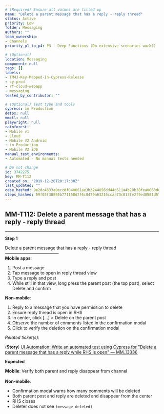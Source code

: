 ```yaml
---
# (Required) Ensure all values are filled up
name: "Delete a parent message that has a reply - reply thread"
status: Active
priority: Low
folder: Messaging
authors: ""
team_ownership: 
- Channels
priority_p1_to_p4: P3 - Deep Functions (Do extensive scenarios work?)

# (Optional)
location: Messaging
component: null
tags: []
labels: 
- TM4J-Key-Mapped-In-Cypress-Release
- cy-prod
- rf-cloud-webapp
- messaging
tested_by_contributor: ""

# (Optional) Test type and tools
cypress: in Production
detox: null
mmctl: null
playwright: null
rainforest: 
- Mobile v1
- Cloud
- Mobile V2 Android
- in Production
- Mobile V2 iOS
manual_test_environments:
- Automated - No manual tests needed

# Do not change
id: 3742275
key: MM-T112
created_on: "2019-12-20T20:17:30Z"
last_updated: ""
case_hashed: 9e2dc4633a0ecc8f048061ae3b3244856dd44d611a4b28b38fea0863dd05d9f696cc8b2c2a3a1c5d741f09a87e1ca745
steps_hashed: 59f03f38865b771158d2f6c0479a63216ccaa73c813fe2f9ed8581d572152df611fad626a91edb6db162bd1257f3de43
---
```


<!-- (Auto-generated) Based on frontmatter's "key" and "name" -->

## MM-T112: Delete a parent message that has a reply - reply thread

---

**Step 1**

Delete a parent message that has a reply - reply thread\
–––––––––––––––––––––––––\
**Mobile apps**:

1. Post a message
2. Tap message to open in reply thread view
3. Type a reply and post
4. While still in that view, long press the parent post (the top post), select Delete and confirm

**Non-mobile**:

1. Reply to a message that you have permission to delete
2. Ensure reply thread is open in RHS
3. In center, click \[...] > Delete on the parent post
4. Observe the number of comments listed in the confirmation modal
5. Click to verify the deletion on the confirmation modal

_Related ticket(s):_

(**Story**) [UI Automation: Write an automated test using Cypress for "Delete a parent message that has a reply while RHS is open" — MM\_13336](https://mattermost.atlassian.net/browse/MM-13336)

**Expected**

**Mobile**: Verify both parent and reply disappear from channel\
\
**Non-mobile**:

- Confirmation modal warns how many comments will be deleted
- Both parent post and reply are deleted and disappear from the center
- RHS closes
- Deleter does not see `(message deleted)`
